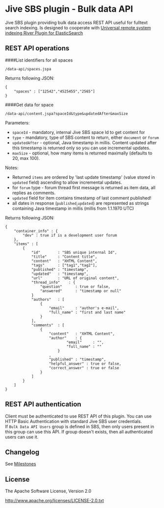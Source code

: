 Jive SBS plugin - Bulk data API
===============================

Jive SBS plugin providing bulk data access REST API useful for fulltext search
indexing. Is designed to cooperate with 
[Universal remote system indexing River Plugin for ElasticSearch](https://github.com/jbossorg/elasticsearch-river-remote)

REST API operations
-------------------

####List identifiers for all spaces

	/data-api/spaces.jspa

Returns following JSON:

	{
		"spaces" : ["12542","4525455","2565"]
	}		
		

####Get data for space

	/data-api/content.jspa?spaceId&type&updatedAfter&maxSize

Parameters:

* `spaceId` - mandatory, internal Jive SBS space Id to get content for
* `type` - mandatory, type of SBS content to return, either `document` or `forum`
* `updatedAfter` - optional, Java timestamp in millis. Content updated after this timestamp is returned only so you can use incremental updates.
* `maxSize` - optional, how many items is returned maximally (defaults to 20, max 100).

Notes:

* Returned `items` are ordered by 'last update timestamp' (value stored in `updated` field) ascending to allow incremental updates.
* for `forum` type - forum thread first message is returned as item data, all replies as comments.
* `updated` field for item contains timestamp of last comment published!
* all dates in response (`published`,`updated`) are represented as strings containing Java timestamp in millis (millis from 1.1.1970 UTC) 

Returns following JSON:

	{
		"container_info" : {
			"dev" : true if is a development user forum
		},
		"items" : [
	 		{
				"id"        : "SBS unique internal Id",
				"title"     : "Content title",
				"content"   : "XHTML Content",
				"tags"      : ["tag1","tag2"],
				"published" : "timestamp",
				"updated"   : "timestamp",
				"url"       : "URL of original content",
				"thread_info"    : {
				    "question"      : true or false,
				    "answered"      : "timestamp or null"
				}
				"authors"   : [ 
					{
						"email"     : "author's e-mail",
						"full_name" : "first and last name"
					}
				],
				"comments"  : [
					{
						"content"   : "XHTML Content",
						"author"    : {
								"email"     : "",
								"full_name" : ""
							}
						,
						"published" : "timestamp",
						"helpful_answer" : true or false,
						"correct_answer" : true or false
					}
				]
			}
		]
	}


REST API authentication
-----------------------

Client must be authenticated to use REST API of this plugin. You can use 
HTTP Basic Authentication with standard Jive SBS user credentials.  
If `Bulk Data API Users` group is defined in SBS, then only users present 
in this group can use this API. If group doesn't exists, then all authenticated
users can use it.  

Changelog
---------

See [Milestones](milestones?state=closed)

License
---------

The Apache Software License, Version 2.0

http://www.apache.org/licenses/LICENSE-2.0.txt
